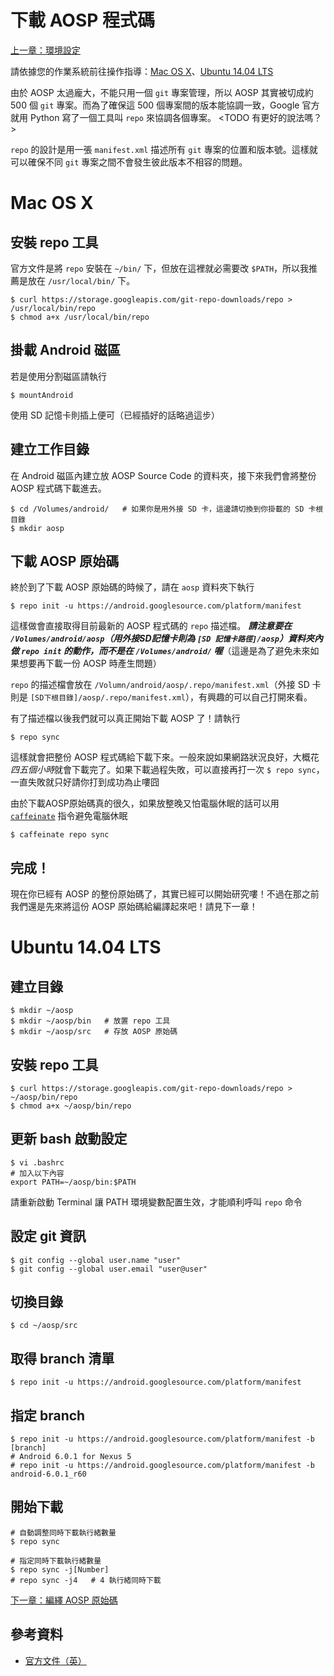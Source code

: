 # 下載 AOSP 程式碼

[上一章：環境設定](/ch1_setup)

請依據您的作業系統前往操作指導：[Mac OS X](#macosx)、[Ubuntu 14.04 LTS](#ubuntu1404)

由於 AOSP 太過龐大，不能只用一個 `git` 專案管理，所以 AOSP 其實被切成約 500 個 `git` 專案。而為了確保這 500 個專案間的版本能協調一致，Google 官方就用 Python 寫了一個工具叫 `repo` 來協調各個專案。
<TODO 有更好的說法嗎？>

`repo` 的設計是用一張 `manifest.xml` 描述所有 `git` 專案的位置和版本號。這樣就可以確保不同 `git` 專案之間不會發生彼此版本不相容的問題。

# <a name="macosx">Mac OS X</a>
## 安裝 repo 工具

官方文件是將 `repo` 安裝在 `~/bin/` 下，但放在這裡就必需要改 `$PATH`，所以我推薦是放在 `/usr/local/bin/` 下。

```shell
$ curl https://storage.googleapis.com/git-repo-downloads/repo > /usr/local/bin/repo
$ chmod a+x /usr/local/bin/repo
```

## 掛載 Android 磁區

若是使用分割磁區請執行

```shell
$ mountAndroid
```

使用 SD 記憶卡則插上便可（已經插好的話略過這步）

## 建立工作目錄

在 Android 磁區內建立放 AOSP Source Code 的資料夾，接下來我們會將整份 AOSP 程式碼下載進去。

```shell
$ cd /Volumes/android/   # 如果你是用外接 SD 卡，這邊請切換到你掛載的 SD 卡根目錄
$ mkdir aosp
```

## 下載 AOSP 原始碼
終於到了下載 AOSP 原始碼的時候了，請在 `aosp` 資料夾下執行

```shell
$ repo init -u https://android.googlesource.com/platform/manifest
```

這樣做會直接取得目前最新的 AOSP 程式碼的 `repo` 描述檔。
***請注意要在 `/Volumes/android/aosp`（用外接SD記憶卡則為 `[SD 記憶卡路徑]/aosp`）資料夾內做 `repo init` 的動作，而不是在 `/Volumes/android/` 喔***（這邊是為了避免未來如果想要再下載一份 AOSP 時產生問題）

`repo` 的描述檔會放在 `/Volumn/android/aosp/.repo/manifest.xml`（外接 SD 卡則是 `[SD下根目錄]/aosp/.repo/manifest.xml`），有興趣的可以自己打開來看。

有了描述檔以後我們就可以真正開始下載 AOSP 了！請執行

```shell
$ repo sync
```

這樣就會把整份 AOSP 程式碼給下載下來。一般來說如果網路狀況良好，大概花*四五個小時*就會下載完了。如果下載過程失敗，可以直接再打一次 `$ repo sync`，一直失敗就只好請你打到成功為止嘍囧

由於下載AOSP原始碼真的很久，如果放整晚又怕電腦休眠的話可以用 [`caffeinate`](/appendix/cli-tools/caffeinate.md) 指令避免電腦休眠

```shell
$ caffeinate repo sync
```

## 完成！

現在你已經有 AOSP 的整份原始碼了，其實已經可以開始研究嘍！不過在那之前我們還是先來將這份 AOSP 原始碼給編譯起來吧！請見下一章！

# <a name="ubuntu1404">Ubuntu 14.04 LTS</a>

## 建立目錄

```shell
$ mkdir ~/aosp
$ mkdir ~/aosp/bin   # 放置 repo 工具
$ mkdir ~/aosp/src   # 存放 AOSP 原始碼
```

## 安裝 repo 工具

```shell
$ curl https://storage.googleapis.com/git-repo-downloads/repo > ~/aosp/bin/repo
$ chmod a+x ~/aosp/bin/repo
```

## 更新 bash 啟動設定

```shell
$ vi .bashrc
# 加入以下內容
export PATH=~/aosp/bin:$PATH
```

請重新啟動 Terminal 讓 PATH 環境變數配置生效，才能順利呼叫 `repo` 命令

## 設定 git 資訊

```shell
$ git config --global user.name "user"
$ git config --global user.email "user@user"
```

## 切換目錄

```shell
$ cd ~/aosp/src
```

## 取得 branch 清單

```shell
$ repo init -u https://android.googlesource.com/platform/manifest
```

## 指定 branch

```shell
$ repo init -u https://android.googlesource.com/platform/manifest -b [branch]
# Android 6.0.1 for Nexus 5
# repo init -u https://android.googlesource.com/platform/manifest -b android-6.0.1_r60
```

## 開始下載

```shell
# 自動調整同時下載執行緒數量
$ repo sync

# 指定同時下載執行緒數量
$ repo sync -j[Number]
# repo sync -j4   # 4 執行緒同時下載
```

[下一章：編繹 AOSP 原始碼](/ch3_build)

## 參考資料
* [官方文件（英）](https://source.android.com/source/downloading.html)
